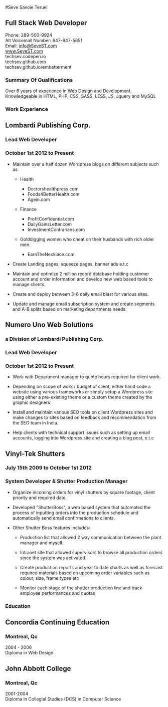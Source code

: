 #Seve Savoie Teruel
## Full Stack Web Developer 

Phone: 289-500-9924  
Alt Voicemail Number: 647-947-5651  
Email: info@SeveST.com  
www.SeveST.com  
techsev.codepen.io  
techsev.github.com  
techsev.github.io/embetterment  

### Summary Of Qualifications ###

Over 6 years of experience in Web Design and Development. Knowledgeable in HTML, PHP, CSS, SASS, LESS, JS, Jquery and MySQL

### Work Experience ###

## Lombardi Publishing Corp.
### Lead Web Developer
### October 1st 2012 to Present

* Maintain over a half dozen Wordpress blogs on different subjects such as 

	+ Health 
		- Doctorshealthpress.com
		- Foods4BetterHealth.com
		- Agein.com

	+ Finance
		- ProfitConfidential.com
		- DailyGainsLetter.com
		- InvestmentContrarians.com

	+ Golddigging women who cheat on their husbands with rich older men.
		- EarnTheNecklace.com

* Create Landing pages, squeeze pages, banner ads e.t.c

* Maintain and optimize 2 million record database holding customer account and order information and develop new web based tools to manage clients.

* Create and deploy between 3-6 daily email blast for various sites.

* Update and manage email subscription system and create segments and A-B splits based on marketing departments needs.



## Numero Uno Web Solutions
### a Division of Lombardi Publishing Corp.
### Lead Web Developer
### October 1st 2012 to Present

* Work with Department manager to quote hours required for client work.

* Depending on scope of work / budget of client, either hand code a website using various frameworks or simply setup a Wordpress site using either a pre-existing theme or a custom theme created by the graphic designers. 

* Install and maintain various SEO tools on client Wordpress sites and make changes to sites based on feedback and recommendation from the SEO team in India.

* Help clients with technical support issues such as setting up email accounts, logging into Wordpress site and creating a blog post, e.t.c



## Vinyl-Tek Shutters
### July 15th 2009 to October 1st 2012 
### System Developer & Shutter Production Manager

* Organize incoming orders for vinyl shutters by square footage, client priority and required date.

* Developed "ShutterBoss", a web based system that automated the process of inputting orders into the production schedule and automatically send email confirmations to clients.

* Other Shutter Boss features includes:

	+ Production list that allowed 2 way communication between the plant manager and myself. 

	+ Intranet site that allowed supervisors to browse all production orders since the system was activated. 
		
	+ Create production reports and year to date charts as well as forecast required materials based on upcoming order variables such as colour, size, frame types etc

	+ Monitor each stage of the shutter production line and track employee performances and quotas



### Education ###

## Concordia Continuing Education
### Montreal, Qc
2004 - 2006  
Diploma in Web Design  

## John Abbott College
### Montreal, Qc
2001-2004  
Diploma in Collegial Studies (DCS) in Computer Science  

